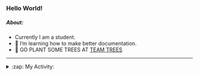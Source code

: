 ### Hello World!

##### About:
- Currently I am a student.
- 🌱 I’m learning how to make better documentation.
- 🌱 GO PLANT SOME TREES AT [TEAM TREES](https://teamtrees.org/)

---
<details>
  <summary>:zap: My Activity:</summary>
  
<!--START_SECTION:waka-->
![Code Time](http://img.shields.io/badge/Code%20Time-1%2C152%20hrs%2044%20mins-blue)

**I'm a Night 🦉** 

```text
🌞 Morning                1583 commits        ██░░░░░░░░░░░░░░░░░░░░░░░   09.55 % 
🌆 Daytime                5747 commits        █████████░░░░░░░░░░░░░░░░   34.66 % 
🌃 Evening                4798 commits        ███████░░░░░░░░░░░░░░░░░░   28.93 % 
🌙 Night                  4455 commits        ███████░░░░░░░░░░░░░░░░░░   26.86 % 
```
📅 **I'm Most Productive on Wednesday** 

```text
Monday                   2437 commits        ████░░░░░░░░░░░░░░░░░░░░░   14.70 % 
Tuesday                  2212 commits        ███░░░░░░░░░░░░░░░░░░░░░░   13.34 % 
Wednesday                3811 commits        ██████░░░░░░░░░░░░░░░░░░░   22.98 % 
Thursday                 2127 commits        ███░░░░░░░░░░░░░░░░░░░░░░   12.83 % 
Friday                   1650 commits        ██░░░░░░░░░░░░░░░░░░░░░░░   09.95 % 
Saturday                 1467 commits        ██░░░░░░░░░░░░░░░░░░░░░░░   08.85 % 
Sunday                   2879 commits        ████░░░░░░░░░░░░░░░░░░░░░   17.36 % 
```


📊 **This Week I Spent My Time On** 

```text
🔥 Editors: 
VS Code                  1 min               █████████████████████████   100.00 % 

🐱‍💻 Projects: 
giveth-dapps-v2          1 min               █████████████████████████   100.00 % 
```


 Last Updated on 24/07/2023 03:10:10 UTC
<!--END_SECTION:waka-->
</details>
